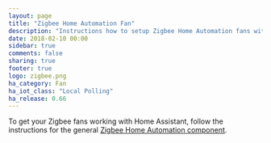 ```yaml
---
layout: page
title: "Zigbee Home Automation Fan"
description: "Instructions how to setup Zigbee Home Automation fans within Home Assistant."
date: 2018-02-10 00:00
sidebar: true
comments: false
sharing: true
footer: true
logo: zigbee.png
ha_category: Fan
ha_iot_class: "Local Polling"
ha_release: 0.66
---
```


To get your Zigbee fans working with Home Assistant, follow the instructions for the general [Zigbee Home Automation component](/components/zha/).
